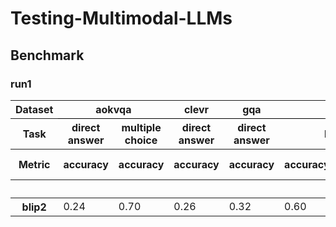 # Testing-Multimodal-LLMs

## Benchmark



### run1
<table id="T_8d184">
<thead>
<tr>
<th class="index_name level0">Dataset</th>
<th class="col_heading level0 col0" colspan="2" id="T_8d184_level0_col0" style="border-bottom: 1px solid black;">aokvqa</th>
<th class="col_heading level0 col2" id="T_8d184_level0_col2" style="border-bottom: 1px solid black;">clevr</th>
<th class="col_heading level0 col3" id="T_8d184_level0_col3" style="border-bottom: 1px solid black;">gqa</th>
<th class="col_heading level0 col4" colspan="4" id="T_8d184_level0_col4" style="border-bottom: 1px solid black;">hateful_memes</th>
<th class="col_heading level0 col8" colspan="4" id="T_8d184_level0_col8" style="border-bottom: 1px solid black;">mami</th>
<th class="col_heading level0 col12" colspan="4" id="T_8d184_level0_col12" style="border-bottom: 1px solid black;">mvsa</th>
<th class="col_heading level0 col16" id="T_8d184_level0_col16" style="border-bottom: 1px solid black;">okvqa</th>
</tr>
<tr>
<th class="index_name level1">Task</th>
<th class="col_heading level1 col0" id="T_8d184_level1_col0">direct answer</th>
<th class="col_heading level1 col1" id="T_8d184_level1_col1">multiple choice</th>
<th class="col_heading level1 col2" id="T_8d184_level1_col2">direct answer</th>
<th class="col_heading level1 col3" id="T_8d184_level1_col3">direct answer</th>
<th class="col_heading level1 col4" colspan="4" id="T_8d184_level1_col4">hate classification</th>
<th class="col_heading level1 col8" colspan="4" id="T_8d184_level1_col8">sexism classification</th>
<th class="col_heading level1 col12" colspan="4" id="T_8d184_level1_col12">sentiment analysis</th>
<th class="col_heading level1 col16" id="T_8d184_level1_col16">direct answer</th>
</tr>
<tr>
<th class="index_name level2">Metric</th>
<th class="col_heading level2 col0" id="T_8d184_level2_col0">accuracy</th>
<th class="col_heading level2 col1" id="T_8d184_level2_col1">accuracy</th>
<th class="col_heading level2 col2" id="T_8d184_level2_col2">accuracy</th>
<th class="col_heading level2 col3" id="T_8d184_level2_col3">accuracy</th>
<th class="col_heading level2 col4" id="T_8d184_level2_col4">accuracy</th>
<th class="col_heading level2 col5" id="T_8d184_level2_col5">f1</th>
<th class="col_heading level2 col6" id="T_8d184_level2_col6">precision</th>
<th class="col_heading level2 col7" id="T_8d184_level2_col7">recall</th>
<th class="col_heading level2 col8" id="T_8d184_level2_col8">accuracy</th>
<th class="col_heading level2 col9" id="T_8d184_level2_col9">f1 (weighted)</th>
<th class="col_heading level2 col10" id="T_8d184_level2_col10">precision (weighted)</th>
<th class="col_heading level2 col11" id="T_8d184_level2_col11">recall (weighted)</th>
<th class="col_heading level2 col12" id="T_8d184_level2_col12">accuracy</th>
<th class="col_heading level2 col13" id="T_8d184_level2_col13">f1 (weighted)</th>
<th class="col_heading level2 col14" id="T_8d184_level2_col14">precision (weighted)</th>
<th class="col_heading level2 col15" id="T_8d184_level2_col15">recall (weighted)</th>
<th class="col_heading level2 col16" id="T_8d184_level2_col16">accuracy</th>
</tr>
<tr>
<th class="index_name level0"></th>
<th class="blank col0"> </th>
<th class="blank col1"> </th>
<th class="blank col2"> </th>
<th class="blank col3"> </th>
<th class="blank col4"> </th>
<th class="blank col5"> </th>
<th class="blank col6"> </th>
<th class="blank col7"> </th>
<th class="blank col8"> </th>
<th class="blank col9"> </th>
<th class="blank col10"> </th>
<th class="blank col11"> </th>
<th class="blank col12"> </th>
<th class="blank col13"> </th>
<th class="blank col14"> </th>
<th class="blank col15"> </th>
<th class="blank col16"> </th>
</tr>
</thead>
<tbody>
<tr>
<th class="row_heading level0 row0" id="T_8d184_level0_row0">blip2</th>
<td class="data row0 col0" id="T_8d184_row0_col0">0.24</td>
<td class="data row0 col1" id="T_8d184_row0_col1">0.70</td>
<td class="data row0 col2" id="T_8d184_row0_col2">0.26</td>
<td class="data row0 col3" id="T_8d184_row0_col3">0.32</td>
<td class="data row0 col4" id="T_8d184_row0_col4">0.60</td>
<td class="data row0 col5" id="T_8d184_row0_col5">0.56</td>
<td class="data row0 col6" id="T_8d184_row0_col6">0.62</td>
<td class="data row0 col7" id="T_8d184_row0_col7">0.51</td>
<td class="data row0 col8" id="T_8d184_row0_col8">0.60</td>
<td class="data row0 col9" id="T_8d184_row0_col9">0.56</td>
<td class="data row0 col10" id="T_8d184_row0_col10">0.66</td>
<td class="data row0 col11" id="T_8d184_row0_col11">0.60</td>
<td class="data row0 col12" id="T_8d184_row0_col12">0.69</td>
<td class="data row0 col13" id="T_8d184_row0_col13">0.67</td>
<td class="data row0 col14" id="T_8d184_row0_col14">0.67</td>
<td class="data row0 col15" id="T_8d184_row0_col15">0.69</td>
<td class="data row0 col16" id="T_8d184_row0_col16">0.18</td>
</tr>
</tbody>
</table>
